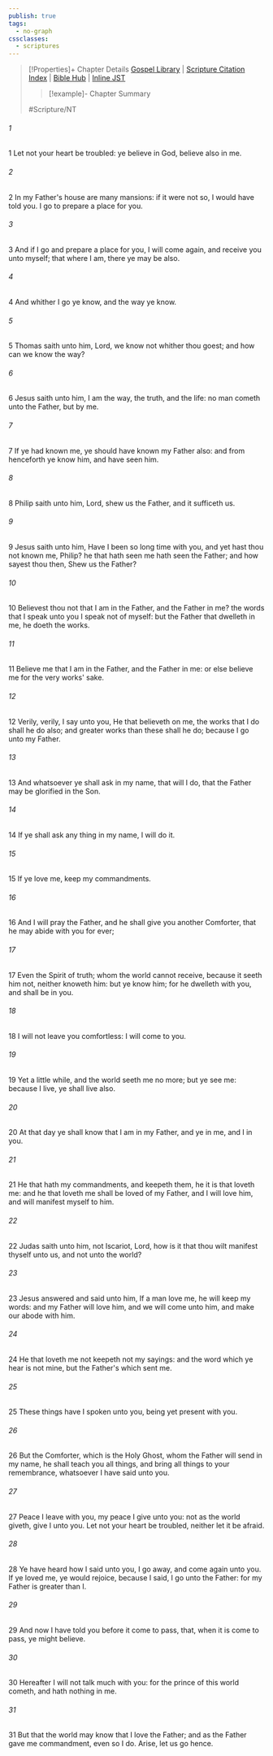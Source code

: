 ```yaml
---
publish: true
tags:
  - no-graph
cssclasses:
  - scriptures
---
```

>[!Properties]+ Chapter Details
>[Gospel Library](https://churchofjesuschrist.org/study/scriptures/nt/john/14?lang=eng)    |    [Scripture Citation Index](https://scriptures.byu.edu/#08f0e::c08f0e)    |    [Bible Hub](https://biblehub.com/john/14.htm)    |    [Inline JST](https://scripturetoolbox.com/html/ic/John/14.html)
>>[!example]- Chapter Summary
>> 
> 
>
>#Scripture/NT
###### 1
1 Let not your heart be troubled: ye believe in God, believe also in me.
###### 2
2 In my Father's house are many mansions: if it were not so, I would have told you. I go to prepare a place for you.
###### 3
3 And if I go and prepare a place for you, I will come again, and receive you unto myself; that where I am, there ye may be also.
###### 4
4 And whither I go ye know, and the way ye know.
###### 5
5 Thomas saith unto him, Lord, we know not whither thou goest; and how can we know the way?
###### 6
6 Jesus saith unto him, I am the way, the truth, and the life: no man cometh unto the Father, but by me.
###### 7
7 If ye had known me, ye should have known my Father also: and from henceforth ye know him, and have seen him.
###### 8
8 Philip saith unto him, Lord, shew us the Father, and it sufficeth us.
###### 9
9 Jesus saith unto him, Have I been so long time with you, and yet hast thou not known me, Philip? he that hath seen me hath seen the Father; and how sayest thou then, Shew us the Father?
###### 10
10 Believest thou not that I am in the Father, and the Father in me? the words that I speak unto you I speak not of myself: but the Father that dwelleth in me, he doeth the works.
###### 11
11 Believe me that I am in the Father, and the Father in me: or else believe me for the very works' sake.
###### 12
12 Verily, verily, I say unto you, He that believeth on me, the works that I do shall he do also; and greater works than these shall he do; because I go unto my Father.
###### 13
13 And whatsoever ye shall ask in my name, that will I do, that the Father may be glorified in the Son.
###### 14
14 If ye shall ask any thing in my name, I will do it.
###### 15
15 If ye love me, keep my commandments.
###### 16
16 And I will pray the Father, and he shall give you another Comforter, that he may abide with you for ever;
###### 17
17 Even the Spirit of truth; whom the world cannot receive, because it seeth him not, neither knoweth him: but ye know him; for he dwelleth with you, and shall be in you.
###### 18
18 I will not leave you comfortless: I will come to you.
###### 19
19 Yet a little while, and the world seeth me no more; but ye see me: because I live, ye shall live also.
###### 20
20 At that day ye shall know that I am in my Father, and ye in me, and I in you.
###### 21
21 He that hath my commandments, and keepeth them, he it is that loveth me: and he that loveth me shall be loved of my Father, and I will love him, and will manifest myself to him.
###### 22
22 Judas saith unto him, not Iscariot, Lord, how is it that thou wilt manifest thyself unto us, and not unto the world?
###### 23
23 Jesus answered and said unto him, If a man love me, he will keep my words: and my Father will love him, and we will come unto him, and make our abode with him.
###### 24
24 He that loveth me not keepeth not my sayings: and the word which ye hear is not mine, but the Father's which sent me.
###### 25
25 These things have I spoken unto you, being yet present with you.
###### 26
26 But the Comforter, which is the Holy Ghost, whom the Father will send in my name, he shall teach you all things, and bring all things to your remembrance, whatsoever I have said unto you.
###### 27
27 Peace I leave with you, my peace I give unto you: not as the world giveth, give I unto you. Let not your heart be troubled, neither let it be afraid.
###### 28
28 Ye have heard how I said unto you, I go away, and come again unto you. If ye loved me, ye would rejoice, because I said, I go unto the Father: for my Father is greater than I.
###### 29
29 And now I have told you before it come to pass, that, when it is come to pass, ye might believe.
###### 30
30 Hereafter I will not talk much with you: for the prince of this world cometh, and hath nothing in me.
###### 31
31 But that the world may know that I love the Father; and as the Father gave me commandment, even so I do. Arise, let us go hence.
